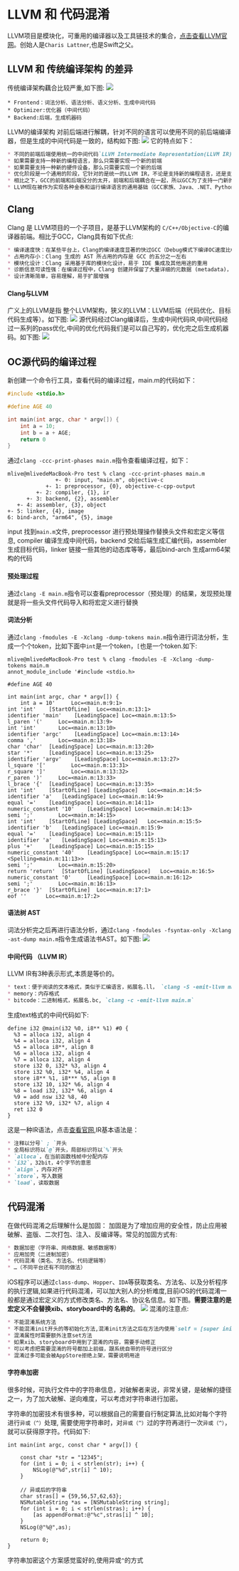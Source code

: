 # LLVM 和 代码混淆
LLVM项目是模块化，可重用的编译器以及工具链技术的集合，[点击查看LLVM官网](https://llvm.org)。创始人是`Charis Lattner`,也是Swift之父。

## LLVM 和 传统编译架构 的差异
传统编译架构藕合比较严重,如下图:
![](../imgs/ios_img_116.png)
```
* Frontend：词法分析、语法分析、语义分析、生成中间代码
* Optimizer:优化器（中间代码）
* Backend:后端，生成机器码
```

LLVM的编译架构 对前后端进行解耦，针对不同的语言可以使用不同的前后端编译器，但是生成的中间代码是一致的，结构如下图:
![](../imgs/ios_img_117.png)
它的特点如下：
```markdown
* 不同的前端后端使用统一的中间代码`LLVM Intermediate Representation(LLVM IR)`
* 如果需要支持一种新的编程语言，那么只需要实现一个新的前端
* 如果需要支持一种新的硬件设备，那么只需要实现一个新的后端
* 优化阶段是一个通用的阶段，它针对的是统一的LLVM IR，不论是支持新的编程语言，还是支持新的硬件设备，都不需要对优化阶段做修改
* 相比之下，GCC的前端和后端没分的太开，前端和后端耦合在一起，所以GCC为了支持一门新的语言，或者为了支持一个新的目标平台，就变的特别困难
* LLVM现在被作为实现各种金泰和运行编译语言的通用基础（GCC家族、Java、.NET、Python、Ruby、Scheme、Haskell、D等
```

## Clang
Clang 是 LLVM项目的一个子项目，是基于LLVM架构的 `C/C++/Objective-C`的编译器前端。相比于GCC，Clang具有如下优点:
```markdown
* 编译速度快：在某些平台上，Clang的编译速度显著的快过GCC（Debug模式下编译OC速度比GGC快3倍）
* 占用内存小：Clang 生成的 AST 所占用的内存是 GCC 的五分之一左右
* 模块化设计：Clang 采用基于库的模块化设计，易于 IDE 集成及其他用途的重用
* 诊断信息可读性强：在编译过程中，Clang 创建并保留了大量详细的元数据 (metadata)，有利于调试和错误报告
* 设计清晰简单，容易理解，易于扩展增强
```

#### Clang与LLVM
广义上的LLVM是指 整个LLVM架构，狭义的LLVM：LLVM后端（代码优化、目标代码生成等）。如下图:
![](../imgs/ios_img_118.png)
源代码经过Clang编译后，生成中间代码IR,中间代码经过一系列的pass优化,中间的优化代码我们是可以自己写的，优化完之后生成机器码。如下图: 
![](../imgs/ios_img_119.png)

## OC源代码的编译过程
新创建一个命令行工具，查看代码的编译过程，main.m的代码如下：
```c
#include <stdio.h>

#define AGE 40

int main(int argc, char * argv[]) {
    int a = 10;
    int b = a + AGE;
    return 0
}
```
通过`clang -ccc-print-phases main.m`指令查看编译过程，如下：
```shell
mlive@mlivedeMacBook-Pro test % clang -ccc-print-phases main.m
               +- 0: input, "main.m", objective-c
            +- 1: preprocessor, {0}, objective-c-cpp-output
         +- 2: compiler, {1}, ir
      +- 3: backend, {2}, assembler
   +- 4: assembler, {3}, object
+- 5: linker, {4}, image
6: bind-arch, "arm64", {5}, image
```
input 找到`main.m`文件, preprocessor 进行预处理操作替换头文件和宏定义等信息, compiler 编译生成中间代码，backend 交给后端生成汇编代码，assembler 生成目标代码，linker 链接一些其他的动态库等等，最后bind-arch 生成arm64架构的代码

#### 预处理过程
通过`clang -E main.m`指令可以查看preprocessor（预处理）的结果，发现预处理就是将一些头文件代码导入和将宏定义进行替换

#### 词法分析
通过`clang -fmodules -E -Xclang -dump-tokens main.m`指令进行词法分析，生成一个个token，比如下面中`int`是一个token，`[`也是一个token.如下:
```
mlive@mlivedeMacBook-Pro test % clang -fmodules -E -Xclang -dump-tokens main.m
annot_module_include '#include <stdio.h>

#define AGE 40

int main(int argc, char * argv[]) {
    int a = 10'		Loc=<main.m:9:1>
int 'int'	 [StartOfLine]	Loc=<main.m:13:1>
identifier 'main'	 [LeadingSpace]	Loc=<main.m:13:5>
l_paren '('		Loc=<main.m:13:9>
int 'int'		Loc=<main.m:13:10>
identifier 'argc'	 [LeadingSpace]	Loc=<main.m:13:14>
comma ','		Loc=<main.m:13:18>
char 'char'	 [LeadingSpace]	Loc=<main.m:13:20>
star '*'	 [LeadingSpace]	Loc=<main.m:13:25>
identifier 'argv'	 [LeadingSpace]	Loc=<main.m:13:27>
l_square '['		Loc=<main.m:13:31>
r_square ']'		Loc=<main.m:13:32>
r_paren ')'		Loc=<main.m:13:33>
l_brace '{'	 [LeadingSpace]	Loc=<main.m:13:35>
int 'int'	 [StartOfLine] [LeadingSpace]	Loc=<main.m:14:5>
identifier 'a'	 [LeadingSpace]	Loc=<main.m:14:9>
equal '='	 [LeadingSpace]	Loc=<main.m:14:11>
numeric_constant '10'	 [LeadingSpace]	Loc=<main.m:14:13>
semi ';'		Loc=<main.m:14:15>
int 'int'	 [StartOfLine] [LeadingSpace]	Loc=<main.m:15:5>
identifier 'b'	 [LeadingSpace]	Loc=<main.m:15:9>
equal '='	 [LeadingSpace]	Loc=<main.m:15:11>
identifier 'a'	 [LeadingSpace]	Loc=<main.m:15:13>
plus '+'	 [LeadingSpace]	Loc=<main.m:15:15>
numeric_constant '40'	 [LeadingSpace]	Loc=<main.m:15:17 <Spelling=main.m:11:13>>
semi ';'		Loc=<main.m:15:20>
return 'return'	 [StartOfLine] [LeadingSpace]	Loc=<main.m:16:5>
numeric_constant '0'	 [LeadingSpace]	Loc=<main.m:16:12>
semi ';'		Loc=<main.m:16:13>
r_brace '}'	 [StartOfLine]	Loc=<main.m:17:1>
eof ''		Loc=<main.m:17:2>
```

#### 语法树 AST
词法分析完之后再进行语法分析，通过`clang -fmodules -fsyntax-only -Xclang -ast-dump main.m`指令生成语法书AST。如下图:
![](../imgs/ios_img_120.png)

#### 中间代码 （LLVM IR）
LLVM IR有3种表示形式,本质是等价的。
```markdown
* text：便于阅读的文本格式，类似于汇编语言，拓展名.ll， `clang -S -emit-llvm main.m`
* memory：内存格式
* bitcode：二进制格式，拓展名.bc, `clang -c -emit-llvm main.m`
```
生成text格式的中间代码如下:
```
define i32 @main(i32 %0, i8** %1) #0 {
  %3 = alloca i32, align 4
  %4 = alloca i32, align 4
  %5 = alloca i8**, align 8
  %6 = alloca i32, align 4
  %7 = alloca i32, align 4
  store i32 0, i32* %3, align 4
  store i32 %0, i32* %4, align 4
  store i8** %1, i8*** %5, align 8
  store i32 10, i32* %6, align 4
  %8 = load i32, i32* %6, align 4
  %9 = add nsw i32 %8, 40
  store i32 %9, i32* %7, align 4
  ret i32 0
}
```
这是一种IR语法，点击[查看官网](https://llvm.org/docs/LangRef.html),IR基本语法是：
```markdown
* 注释以分号` ; `开头
* 全局标识符以`@`开头，局部标识符以`%`开头
* `alloca`，在当前函数栈帧中分配内存
* `i32`，32bit，4个字节的意思
* `align`，内存对齐
* `store`，写入数据
* `load`，读取数据
```

## 代码混淆
在做代码混淆之后理解什么是加固： 加固是为了增加应用的安全性，防止应用被破解、盗版、二次打包、注入、反编译等。常见的加固方式有:
```markdown
* 数据加密（字符串、网络数据、敏感数据等）
* 应用加壳（二进制加密）
* 代码混淆（类名、方法名、代码逻辑等）
* …（不同平台还有不同的做法）
```

iOS程序可以通过`class-dump`、`Hopper`、`IDA`等获取类名、方法名、以及分析程序的执行逻辑,如果进行代码混淆，可以加大别人的分析难度,目前iOS的代码混淆一般都是通过宏定义的方式修改类名、方法名、协议名信息。如下图。**需要注意的是宏定义不会替换xib、storyboard中的 名称的**。
![](../imgs/ios_img_121.png)
混淆的注意点:
```markdown
* 不能混淆系统方法
* 不能混淆init开头的等初始化方法,混淆init方法之后在方法内使用`self = [super init]`会报错
* 混淆属性时需要额外注意set方法
* 如果xib、storyboard中用到了混淆的内容，需要手动修正
* 可以考虑把需要混淆的符号都加上前缀，跟系统自带的符号进行区分
* 混淆过多可能会被AppStore拒绝上架，需要说明用途
```

#### 字符串加密
很多时候，可执行文件中的字符串信息，对破解者来说，非常关键，是破解的捷径之一，为了加大破解、逆向难度，可以考虑对字符串进行加密。

字符串的加密技术有很多种，可以根据自己的需要自行制定算法,比如对每个字符进行`异或（^）`处理,
需要使用字符串时，对`异或（^）`过的字符再进行一次`异或（^）`，就可以获得原字符。代码如下:
```objc
int main(int argc, const char * argv[]) {
    
    const char *str = "12345";
    for (int i = 0; i < strlen(str); i++) {
        NSLog(@"%d",str[i] ^ 10);
    }
    
    // 异或后的字符串
    char stras[] = {59,56,57,62,63};
    NSMutableString *as = [NSMutableString string];
    for (int i = 0; i < strlen(stras); i++) {
        [as appendFormat:@"%c",stras[i] ^ 10];
    }
    NSLog(@"%@",as);
    
    return 0;
}
```


字符串加密这个方案感觉蛮好的,使用异或`^`的方式